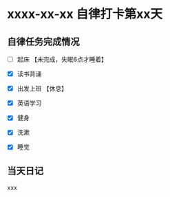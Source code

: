 # xxxx-xx-xx 自律打卡第xx天

## 自律任务完成情况

- [ ] 起床 【未完成，失眠6点才睡着】
- [x] 读书背诵
- [x] 出发上班 【休息】
- [x] 英语学习


- [x] 健身
- [x] 洗漱
- [x] 睡觉


## 当天日记

  xxx



